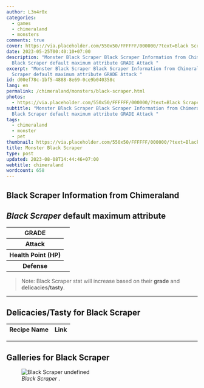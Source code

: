 ```yaml
---
author: L3n4r0x
categories:
  - games
  - chimeraland
  - monsters
comments: true
cover: https://via.placeholder.com/550x50/FFFFFF/000000/?text=Black Scraper
date: 2023-05-25T00:40:10+07:00
description: "Monster Black Scraper Black Scraper Information from Chimeraland
  Black Scraper default maximum attribute GRADE Attack "
excerpt: "Monster Black Scraper Black Scraper Information from Chimeraland Black
  Scraper default maximum attribute GRADE Attack "
id: d00ef78c-1bf5-4888-8e69-0ce9b040358c
lang: en
permalink: /chimeraland/monsters/black-scraper.html
photos:
  - https://via.placeholder.com/550x50/FFFFFF/000000/?text=Black Scraper
subtitle: "Monster Black Scraper Black Scraper Information from Chimeraland
  Black Scraper default maximum attribute GRADE Attack "
tags:
  - chimeraland
  - monster
  - pet
thumbnail: https://via.placeholder.com/550x50/FFFFFF/000000/?text=Black Scraper
title: Monster Black Scraper
type: post
updated: 2023-08-08T14:44:46+07:00
webtitle: chimeraland
wordcount: 658
---
```


<link
  rel="stylesheet"
  href="https://rawcdn.githack.com/dimaslanjaka/Web-Manajemen/870a349/css/bootstrap-5-3-0-alpha3-wrapper.css"
/>
<section id="bootstrap-wrapper">
  <div data-bs-theme="dark">
    <h2>Black Scraper Information from Chimeraland</h2>
    <h2 id="attribute"><i>Black Scraper</i> default maximum attribute</h2>
    <div class="row">
      <div class="col mb-2">
        <div class="card">
          <div class="card-body">
            <table>
              <tr>
                <th>GRADE</th>
                <td><br /></td>
              </tr>
              <tr>
                <th>Attack</th>
                <td></td>
              </tr>
              <tr>
                <th>Health Point (HP)</th>
                <td></td>
              </tr>
              <tr>
                <th>Defense</th>
                <td></td>
              </tr>
            </table>
          </div>
        </div>
      </div>
    </div>
    <blockquote class="bd-callout bd-callout-warning">
      Note: Black Scraper stat will increase based on their <b>grade</b> and
      <b>delicacies/tasty</b>.
    </blockquote>
    <hr />
    <h2 id="delicacies">Delicacies/Tasty for Black Scraper</h2>
    <div class="card">
      <div class="card-body">
        <div class="table-responsive">
          <table class="table table-striped">
            <thead>
              <tr>
                <th>Recipe Name</th>
                <th>Link</th>
              </tr>
            </thead>
            <tbody></tbody>
          </table>
        </div>
      </div>
    </div>
    <hr />
    <div id="gallery">
      <h2>Galleries for Black Scraper</h2>
      <div class="row">
        <div class="col-lg-6 col-12">
          <figure>
            <img
              src="https://www.webmanajemen.com/undefined"
              alt="Black Scraper undefined"
            />
            <figcaption style="word-wrap: break-word">
              <i>Black Scraper</i> .
            </figcaption>
          </figure>
        </div>
      </div>
    </div>
  </div>
</section>